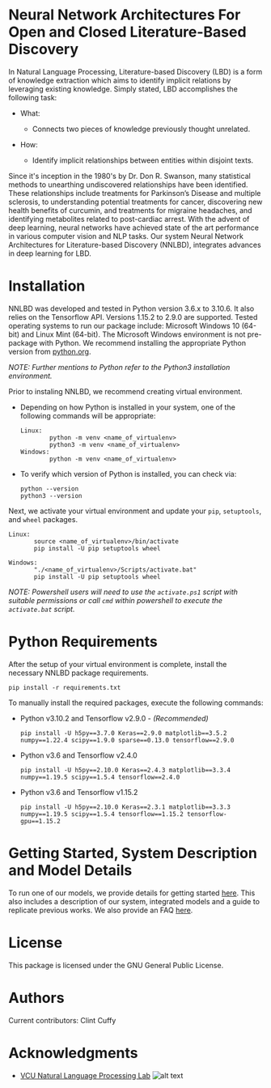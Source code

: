 Neural Network Architectures For Open and Closed Literature-Based Discovery
===========================================================================

In Natural Language Processing, Literature-based Discovery (LBD) is a form of knowledge extraction which aims to identify implicit relations by leveraging existing knowledge. Simply stated, LBD accomplishes the following task:

* What:

    * Connects two pieces of knowledge previously thought unrelated.

* How:

    * Identify implicit relationships between entities within disjoint texts.

Since it's inception in the 1980's by Dr. Don R. Swanson, many statistical methods to unearthing undiscovered relationships have been identified. These relationships include treatments for Parkinson’s Disease and multiple sclerosis, to understanding potential treatments for cancer, discovering new health benefits of curcumin, and treatments for migraine headaches, and identifying metabolites related to post-cardiac arrest. With the advent of deep learning, neural networks have achieved state of the art performance in various computer vision and NLP tasks. Our system Neural Network Architectures for Literature-based Discovery (NNLBD), integrates advances in deep learning for LBD.


Installation
============

NNLBD was developed and tested in Python version 3.6.x to 3.10.6. It also relies on the Tensorflow API. Versions 1.15.2 to 2.9.0 are supported. Tested operating systems to run our package include: Microsoft Windows 10 (64-bit) and Linux Mint (64-bit). The Microsoft Windows environment is not pre-package with Python. We recommend installing the appropriate Python version from [python.org](https://www.python.org/).

*NOTE: Further mentions to Python refer to the Python3 installation environment.*

Prior to instaling NNLBD, we recommend creating virtual environment.

- Depending on how Python is installed in your system, one of the following commands will be appropriate:

    ```
    Linux:
            python -m venv <name_of_virtualenv>
            python3 -m venv <name_of_virtualenv>
    Windows:
            python -m venv <name_of_virtualenv>
    ```
- To verify which version of Python is installed, you can check via:

    ```
    python --version
    python3 --version
    ```

Next, we activate your virtual environment and update your `pip`, `setuptools`, and `wheel` packages.

```
Linux:
       source <name_of_virtualenv>/bin/activate
       pip install -U pip setuptools wheel

Windows:
       "./<name_of_virtualenv>/Scripts/activate.bat"
       pip install -U pip setuptools wheel
```

*NOTE: Powershell users will need to use the `activate.ps1` script with suitable permissions or call `cmd` within powershell to execute the  `activate.bat` script.*


Python Requirements
===================

After the setup of your virtual environment is complete, install the necessary NNLBD package requirements.

```
pip install -r requirements.txt
```

To manually install the required packages, execute the following commands:

- Python v3.10.2 and Tensorflow v2.9.0 - *(Recommended)*
    ```
    pip install -U h5py==3.7.0 Keras==2.9.0 matplotlib==3.5.2 numpy==1.22.4 scipy==1.9.0 sparse==0.13.0 tensorflow==2.9.0
    ```

- Python v3.6 and Tensorflow v2.4.0
    ```
    pip install -U h5py==2.10.0 Keras==2.4.3 matplotlib==3.3.4 numpy==1.19.5 scipy==1.5.4 tensorflow==2.4.0
    ```

- Python v3.6 and Tensorflow v1.15.2
    ```
    pip install -U h5py==2.10.0 Keras==2.3.1 matplotlib==3.3.3 numpy==1.19.5 scipy==1.5.4 tensorflow==1.15.2 tensorflow-gpu==1.15.2
    ```


Getting Started, System Description and Model Details
=====================================================

To run one of our models, we provide details for getting started [here](./guide/getting_started.md). This also includes a description of our system, integrated models and a guide to replicate previous works. We also provide an FAQ [here](./guide/faq.md).


<!--
Reference
=========
```bibtex
@ARTICLE {
    author  = "Clint Cuffy and Bridget T. McInnes",
    title   = "",
    journal = "",
    year    = "",
    month   = ""
}
```
-->


License
=======
This package is licensed under the GNU General Public License.


Authors
=======
Current contributors: Clint Cuffy


Acknowledgments
===============
- [VCU Natural Language Processing Lab](https://nlp.cs.vcu.edu/) ![alt text](https://nlp.cs.vcu.edu/images/vcu_head_logo "VCU")
